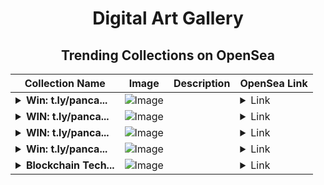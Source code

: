 <div align="center">

# Digital Art Gallery

## Trending Collections on OpenSea

| Collection Name                       | Image                                                                                     | Description                       | OpenSea Link                                                                                          |
|---------------------------------------|-------------------------------------------------------------------------------------------|-----------------------------------|--------------------------------------------------------------------------------------------------------|
| **<details><summary>Win: t.ly/panca...</summary>Win: t.ly/pancakeswap.finance</details>** | ![Image](https://i.seadn.io/s/raw/files/0a1c6d231b66f9975e3d0e32de0b6917.png?w=500&auto=format?w=200&auto=format) |  | <details><summary>Link</summary>[Win: t.ly/pancakeswap.finance](https://opensea.io/collection/win-t-ly-pancakeswap-finance-6954)</details> |
| **<details><summary>WIN: t.ly/panca...</summary>WIN: t.ly/pancakeswap.finance</details>** | ![Image](https://i.seadn.io/s/raw/files/0a1c6d231b66f9975e3d0e32de0b6917.png?w=500&auto=format?w=200&auto=format) |  | <details><summary>Link</summary>[WIN: t.ly/pancakeswap.finance](https://opensea.io/collection/win-t-ly-pancakeswap-finance-6953)</details> |
| **<details><summary>WIN: t.ly/panca...</summary>WIN: t.ly/pancakeswap.finance</details>** | ![Image](https://i.seadn.io/s/raw/files/0a1c6d231b66f9975e3d0e32de0b6917.png?w=500&auto=format?w=200&auto=format) |  | <details><summary>Link</summary>[WIN: t.ly/pancakeswap.finance](https://opensea.io/collection/win-t-ly-pancakeswap-finance-6952)</details> |
| **<details><summary>Win: t.ly/panca...</summary>Win: t.ly/pancakeswap.finance</details>** | ![Image](https://i.seadn.io/s/raw/files/0a1c6d231b66f9975e3d0e32de0b6917.png?w=500&auto=format?w=200&auto=format) |  | <details><summary>Link</summary>[Win: t.ly/pancakeswap.finance](https://opensea.io/collection/win-t-ly-pancakeswap-finance-6951)</details> |
| **<details><summary>Blockchain Tech...</summary>Blockchain Technology</details>** | ![Image](https://i.seadn.io/s/raw/files/6b20eb84ca1bc4d9e625643375b53836.jpg?w=500&auto=format?w=200&auto=format) |  | <details><summary>Link</summary>[Blockchain Technology](https://opensea.io/collection/blockchain-technology-8)</details> |

</div>